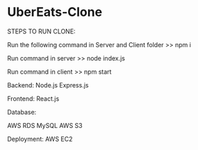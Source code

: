 # UberEats-Clone

STEPS TO RUN CLONE: 

Run the following command in Server and Client folder >> npm i

Run command in server >> node index.js 

Run command in client >> npm start


Backend:
Node.js
Express.js

Frontend:
React.js

Database:

AWS RDS MySQL 
AWS S3

Deployment:
AWS EC2
